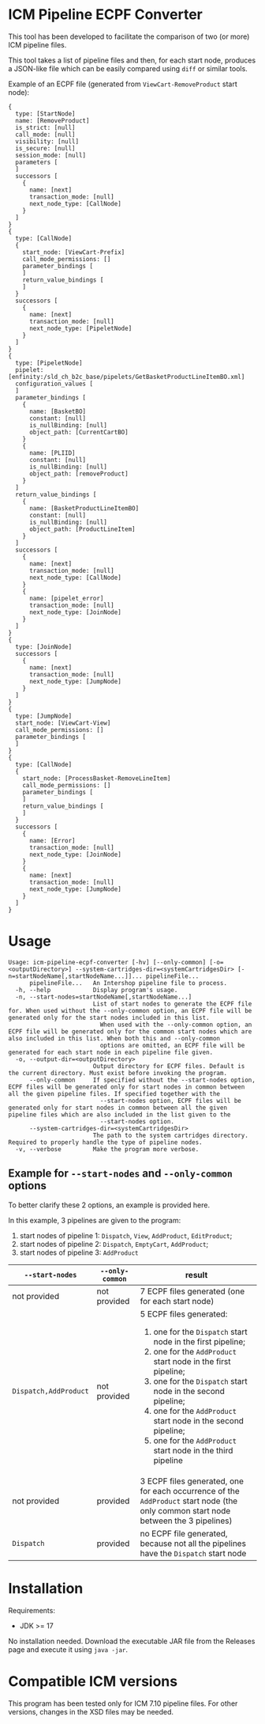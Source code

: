 # ICM Pipeline ECPF Converter

This tool has been developed to facilitate the comparison of two (or more) ICM pipeline files.

This tool takes a list of pipeline files and then, for each start node, produces a JSON-like file which can be  easily compared using `diff` or similar tools.

Example of an ECPF file (generated from `ViewCart-RemoveProduct` start node):

```
{
  type: [StartNode]
  name: [RemoveProduct]
  is_strict: [null]
  call_mode: [null]
  visibility: [null]
  is_secure: [null]
  session_mode: [null]
  parameters [
  ]
  successors [
    {
      name: [next]
      transaction_mode: [null]
      next_node_type: [CallNode]
    }
  ]
}
{
  type: [CallNode]
  {
    start_node: [ViewCart-Prefix]
    call_mode_permissions: []
    parameter_bindings [
    ]
    return_value_bindings [
    ]
  }
  successors [
    {
      name: [next]
      transaction_mode: [null]
      next_node_type: [PipeletNode]
    }
  ]
}
{
  type: [PipeletNode]
  pipelet: [enfinity:/sld_ch_b2c_base/pipelets/GetBasketProductLineItemBO.xml]
  configuration_values [
  ]
  parameter_bindings [
    {
      name: [BasketBO]
      constant: [null]
      is_nullBinding: [null]
      object_path: [CurrentCartBO]
    }
    {
      name: [PLIID]
      constant: [null]
      is_nullBinding: [null]
      object_path: [removeProduct]
    }
  ]
  return_value_bindings [
    {
      name: [BasketProductLineItemBO]
      constant: [null]
      is_nullBinding: [null]
      object_path: [ProductLineItem]
    }
  ]
  successors [
    {
      name: [next]
      transaction_mode: [null]
      next_node_type: [CallNode]
    }
    {
      name: [pipelet_error]
      transaction_mode: [null]
      next_node_type: [JoinNode]
    }
  ]
}
{
  type: [JoinNode]
  successors [
    {
      name: [next]
      transaction_mode: [null]
      next_node_type: [JumpNode]
    }
  ]
}
{
  type: [JumpNode]
  start_node: [ViewCart-View]
  call_mode_permissions: []
  parameter_bindings [
  ]
}
{
  type: [CallNode]
  {
    start_node: [ProcessBasket-RemoveLineItem]
    call_mode_permissions: []
    parameter_bindings [
    ]
    return_value_bindings [
    ]
  }
  successors [
    {
      name: [Error]
      transaction_mode: [null]
      next_node_type: [JoinNode]
    }
    {
      name: [next]
      transaction_mode: [null]
      next_node_type: [JumpNode]
    }
  ]
}
```

# Usage

```
Usage: icm-pipeline-ecpf-converter [-hv] [--only-common] [-o=<outputDirectory>] --system-cartridges-dir=<systemCartridgesDir> [-n=startNodeName[,startNodeName...]]... pipelineFile...                    
      pipelineFile...   An Intershop pipeline file to process.
  -h, --help            Display program's usage.
  -n, --start-nodes=startNodeName[,startNodeName...]
                        List of start nodes to generate the ECPF file for. When used without the --only-common option, an ECPF file will be generated only for the start nodes included in this list.     
                          When used with the --only-common option, an ECPF file will be generated only for the common start nodes which are also included in this list. When both this and --only-common  
                          options are omitted, an ECPF file will be generated for each start node in each pipeline file given.
  -o, --output-dir=<outputDirectory>
                        Output directory for ECPF files. Default is the current directory. Must exist before invoking the program.
      --only-common     If specified without the --start-nodes option, ECPF files will be generated only for start nodes in common between all the given pipeline files. If specified together with the   
                          --start-nodes option, ECPF files will be generated only for start nodes in common between all the given pipeline files which are also included in the list given to the
                          --start-nodes option.
      --system-cartridges-dir=<systemCartridgesDir>
                        The path to the system cartridges directory. Required to properly handle the type of pipeline nodes.
  -v, --verbose         Make the program more verbose.
```

## Example for `--start-nodes` and `--only-common` options

To better clarify these 2 options, an example is provided here.

In this example, 3 pipelines are given to the program:
1. start nodes of pipeline 1: `Dispatch`, `View`, `AddProduct`, `EditProduct`;
2. start nodes of pipeline 2: `Dispatch`, `EmptyCart`, `AddProduct`;
3. start nodes of pipeline 3: `AddProduct`

| `--start-nodes`       | `--only-common` | result                                                                                                                                                                                                                                                                                                                                                                        |
|-----------------------|-----------------|-------------------------------------------------------------------------------------------------------------------------------------------------------------------------------------------------------------------------------------------------------------------------------------------------------------------------------------------------------------------------------|
| not provided          | not provided    | 7 ECPF files generated (one for each start node)                                                                                                                                                                                                                                                                                                                              |
| `Dispatch,AddProduct` | not provided    | 5 ECPF files generated: <ol><li>one for the `Dispatch` start node in the first pipeline;</li><li>one for the `AddProduct` start node in the first pipeline;</li><li>one for the `Dispatch` start node in the second pipeline;</li><li>one for the `AddProduct` start node in the second pipeline;</li><li>one for the `AddProduct` start node in the third pipeline</li></ol> |
| not provided          | provided        | 3 ECPF files generated, one for each occurrence of the `AddProduct` start node (the only common start node between the 3 pipelines)                                                                                                                                                                                                                                           |
| `Dispatch`            | provided        | no ECPF file generated, because not all the pipelines have the `Dispatch` start node                                                                                                                                                                                                                                                                                          |

# Installation

Requirements:
- JDK >= 17

No installation needed. Download the executable JAR file from the Releases page and execute it using `java -jar`.

# Compatible ICM versions

This program has been tested only for ICM 7.10 pipeline files. For other versions, changes in the XSD files may be needed.